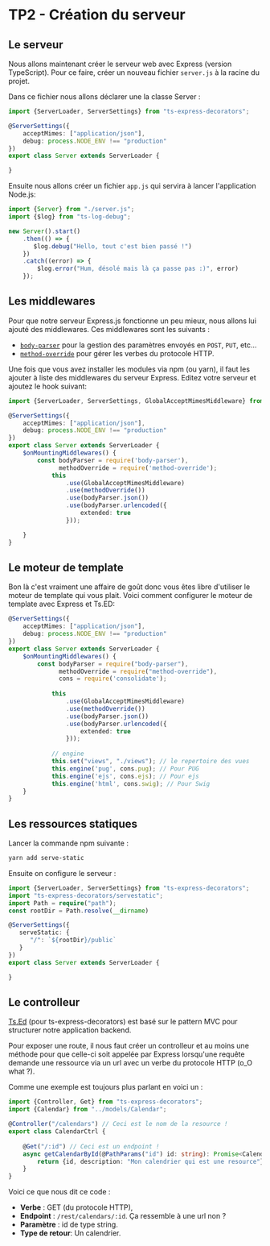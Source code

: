 # TP2 - Création du serveur

## Le serveur

Nous allons maintenant créer le serveur web avec Express (version TypeScript).
Pour ce faire, créer un nouveau fichier `server.js` à la racine du projet.

Dans ce fichier nous allons déclarer une la classe Server :

```typescript
import {ServerLoader, ServerSettings} from "ts-express-decorators";

@ServerSettings({
    acceptMimes: ["application/json"],
    debug: process.NODE_ENV !== "production"
})
export class Server extends ServerLoader {

}
```

Ensuite nous allons créer un fichier `app.js` qui servira à lancer l'application Node.js:

```typescript
import {Server} from "./server.js";
import {$log} from "ts-log-debug";

new Server().start()
    .then(() => {
       $log.debug("Hello, tout c'est bien passé !")
    })
    .catch((error) => {
        $log.error("Hum, désolé mais là ça passe pas :)", error)
    });
```

## Les middlewares

Pour que notre serveur Express.js fonctionne un peu mieux, nous allons lui ajouté des middlewares.
Ces middlewares sont les suivants :

* [`body-parser`](https://github.com/expressjs/body-parser) pour la gestion des paramètres envoyés en `POST`, `PUT`, etc...
* [`method-override`](https://github.com/expressjs/method-override) pour gérer les verbes du protocole HTTP.

Une fois que vous avez installer les modules via npm (ou yarn), il faut les ajouter à liste des middlewares du serveur Express.
Editez votre serveur et ajoutez le hook suivant:

```typescript
import {ServerLoader, ServerSettings, GlobalAcceptMimesMiddleware} from "ts-express-decorators";

@ServerSettings({
    acceptMimes: ["application/json"],
    debug: process.NODE_ENV !== "production"
})
export class Server extends ServerLoader {
    $onMountingMiddlewares() {
        const bodyParser = require('body-parser'),
              methodOverride = require('method-override');
            this
                .use(GlobalAcceptMimesMiddleware)
                .use(methodOverride())
                .use(bodyParser.json())
                .use(bodyParser.urlencoded({
                    extended: true
                }));

    }
}
```

## Le moteur de template

Bon là c'est vraiment une affaire de goût donc vous êtes libre d'utiliser le moteur de template qui vous plait.
Voici comment configurer le moteur de template avec Express et Ts.ED:

```typescript
@ServerSettings({
    acceptMimes: ["application/json"],
    debug: process.NODE_ENV !== "production"
})
export class Server extends ServerLoader {
    $onMountingMiddlewares() {
        const bodyParser = require("body-parser"),
              methodOverride = require("method-override"),
              cons = require('consolidate');
              
            this
                .use(GlobalAcceptMimesMiddleware)
                .use(methodOverride())
                .use(bodyParser.json())
                .use(bodyParser.urlencoded({
                    extended: true
                }));
           
            // engine
            this.set("views", "./views"); // le repertoire des vues
            this.engine('pug', cons.pug); // Pour PUG
            this.engine('ejs', cons.ejs); // Pour ejs
            this.engine('html', cons.swig); // Pour Swig
    }
}
```

## Les ressources statiques

Lancer la commande npm suivante :

```bash
yarn add serve-static
```
Ensuite on configure le serveur :
```typescript
import {ServerLoader, ServerSettings} from "ts-express-decorators";
import "ts-express-decorators/servestatic";
import Path = require("path");
const rootDir = Path.resolve(__dirname)

@ServerSettings({
   serveStatic: {
      "/": `${rootDir}/public`
   }
})
export class Server extends ServerLoader {

}
```

## Le controlleur

[Ts.Ed](https://romakita.github.io/ts-express-decorators) (pour ts-express-decorators) est basé sur le pattern MVC pour 
structurer notre application backend.

Pour exposer une route, il nous faut créer un controlleur et au moins une méthode pour que celle-ci soit appelée par Express
lorsqu'une requête demande une ressource via un url avec un verbe du protocole HTTP (o_O what ?).

Comme une exemple est toujours plus parlant en voici un :

```typescript
import {Controller, Get} from "ts-express-decorators";
import {Calendar} from "../models/Calendar";

@Controller("/calendars") // Ceci est le nom de la resource !
export class CalendarCtrl {
    
    @Get("/:id") // Ceci est un endpoint !
    async getCalendarById(@PathParams("id") id: string): Promise<Calendar> {
        return {id, description: "Mon calendrier qui est une resource"}
    }
}
```

Voici ce que nous dit ce code :

- **Verbe** : GET (du protocole HTTP),
- **Endpoint** : `/rest/calendars/:id`. Ça ressemble à une url non ?
- **Paramètre** : id de type string.
- **Type de retour**: Un calendrier.

